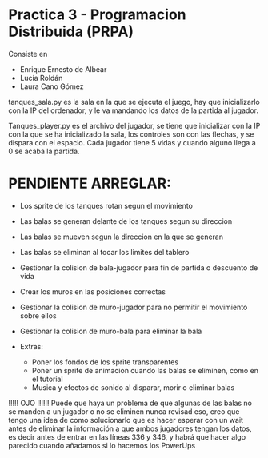 # Practica 3 - Programacion Distribuida (PRPA)

Consiste en 

- Enrique Ernesto de Albear
- Lucía Roldán
- Laura Cano Gómez


tanques_sala.py es la sala en la que se ejecuta el juego, hay que inicializarlo con la IP del
ordenador, y le va mandando los datos de la partida al jugador.

Tanques_player.py es el archivo del jugador, se tiene que inicializar con la IP con la que 
se ha inicializado la sala, los controles son con las flechas, y se dispara con el espacio. Cada
jugador tiene 5 vidas y cuando alguno llega a 0 se acaba la partida.

# PENDIENTE ARREGLAR:

- Los sprite de los tanques rotan segun el movimiento
- Las balas se generan delante de los tanques segun su direccion

- Las balas se mueven segun la direccion en la que se generan
- Las balas se eliminan al tocar los limites del tablero 

- Gestionar la colision de bala-jugador para fin de partida o descuento de vida

- Crear los muros en las posiciones correctas
- Gestionar la colision de muro-jugador para no permitir el movimiento sobre ellos
- Gestionar la colision de muro-bala para eliminar la bala 



- Extras:
  - Poner los fondos de los sprite transparentes
  - Poner un sprite de animacion cuando las balas se eliminen, como en el tutorial
  - Musica y efectos de sonido al disparar, morir o eliminar balas
  



!!!!! OJO !!!!!!
Puede que haya un problema de que algunas de las balas no se manden a un jugador o no se eliminen nunca
revisad eso, creo que tengo una idea de como solucionarlo que es hacer esperar con un wait antes de eliminar 
la información a que ambos jugadores tengan los datos, es decir antes de entrar en las líneas 
336 y 346, y habrá que hacer algo parecido cuando añadamos si lo hacemos los PowerUps
